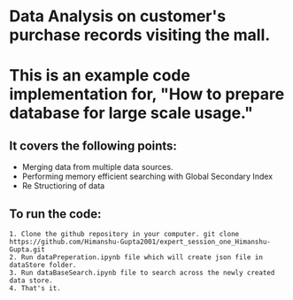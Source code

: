  # Data Analysis on customer's purchase records visiting the mall.

# This is an example code implementation for, "How to prepare database for large scale usage."
   
## It covers the following points:

* Merging data from multiple data sources.
* Performing memory efficient searching with Global Secondary Index
* Re Structioring of data

 ## To run the code: 
    1. Clone the github repository in your computer. git clone https://github.com/Himanshu-Gupta2001/expert_session_one_Himanshu-Gupta.git   
    2. Run dataPreperation.ipynb file which will create json file in dataStore folder.    
    3. Run dataBaseSearch.ipynb file to search across the newly created data store.  
    4. That's it.

